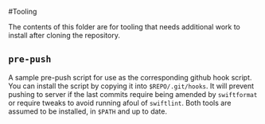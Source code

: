 #Tooling

The contents of this folder are for tooling that needs additional work to install after cloning the repository.

## `pre-push`

A sample pre-push script for use as the corresponding github hook script. You can install the script by copying it into
`$REPO/.git/hooks`. It will prevent pushing to server if the last commits require being amended by `swiftformat` or
require tweaks to avoid running afoul of `swiftlint`. Both tools are assumed to be installed, in `$PATH` and up to date.
